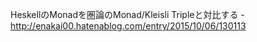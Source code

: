 HeskellのMonadを圏論のMonad/Kleisli Tripleと対比する - http://enakai00.hatenablog.com/entry/2015/10/06/130113
